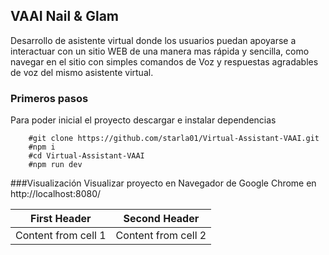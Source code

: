 
## VAAI Nail & Glam

Desarrollo de asistente virtual donde los usuarios puedan apoyarse a interactuar con un sitio WEB de una manera mas rápida y sencilla, como navegar en el sitio con simples comandos de Voz y respuestas agradables de voz del mismo asistente virtual.



### Primeros pasos

Para poder inicial el proyecto descargar e instalar dependencias 


```UNIX console
	#git clone https://github.com/starla01/Virtual-Assistant-VAAI.git
	#npm i
	#cd Virtual-Assistant-VAAI
	#npm run dev
```

###Visualización
Visualizar proyecto en Navegador de Google Chrome en http://localhost:8080/

First Header | Second Header
------------ | -------------
Content from cell 1 | Content from cell 2

	
